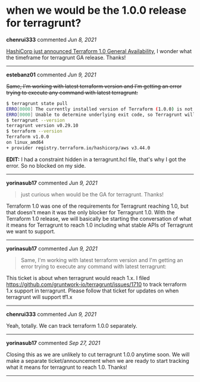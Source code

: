 # when we would be the 1.0.0 release for terragrunt?

**chenrui333** commented *Jun 8, 2021*

[HashiCorp just announced Terraform 1.0 General Availability](https://www.hashicorp.com/blog/announcing-hashicorp-terraform-1-0-general-availability), I wonder what the timeframe for terragrunt GA release. Thanks!
<br />
***


**estebanz01** commented *Jun 9, 2021*

~~Same, I'm working with latest terraform version and I'm getting an error trying to execute any command with latest terragrunt:~~
```bash
$ terragrunt state pull
ERRO[0000] The currently installed version of Terraform (1.0.0) is not compatible with the version Terragrunt requires (= 0.14.10). 
ERRO[0000] Unable to determine underlying exit code, so Terragrunt will exit with error code 1 
$ terragrunt --version
terragrunt version v0.29.10
$ terraform --version
Terraform v1.0.0
on linux_amd64
+ provider registry.terraform.io/hashicorp/aws v3.44.0
```

**EDIT:** I had a constraint hidden in a terragrunt.hcl file, that's why I got the error. So no blocked on my side.
***

**yorinasub17** commented *Jun 9, 2021*

> just curious when would be the GA for terragrunt. Thanks!

Terraform 1.0 was one of the requirements for Terragrunt reaching 1.0, but that doesn't mean it was the only blocker for Terragrunt 1.0. With the Terraform 1.0 release, we will basically be starting the conversation of what it means for Terragrunt to reach 1.0 including what stable APIs of Terragrunt we want to support.
***

**yorinasub17** commented *Jun 9, 2021*

> Same, I'm working with latest terraform version and I'm getting an error trying to execute any command with latest terragrunt:


This ticket is about when terragrunt would reach 1.x. I filed https://github.com/gruntwork-io/terragrunt/issues/1710 to track terraform 1.x support in terragrunt. Please follow that ticket for updates on when terragrunt will support tf1.x
***

**chenrui333** commented *Jun 9, 2021*

Yeah, totally. We can track terraform 1.0.0 separately.
***

**yorinasub17** commented *Sep 27, 2021*

Closing this as we are unlikely to cut terragrunt 1.0.0 anytime soon. We will make a separate ticket/announcement when we are ready to start tracking what it means for terragrunt to reach 1.0. Thanks!
***

